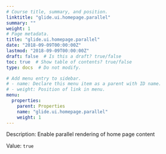 ```yaml
---
# Course title, summary, and position.
linktitle: "glide.ui.homepage.parallel"
summary: ""
weight: 1
# Page metadata.
title: "glide.ui.homepage.parallel"
date: "2018-09-09T00:00:00Z"
lastmod: "2018-09-09T00:00:00Z"
draft: false  # Is this a draft? true/false
toc: true  # Show table of contents? true/false
type: docs  # Do not modify.

# Add menu entry to sidebar.
# - name: Declare this menu item as a parent with ID name.
# - weight: Position of link in menu.
menu:
  properties:
    parent: Properties
    name: "glide.ui.homepage.parallel"
    weight: 1
---
```


Description: Enable parallel rendering of home page content


Value: `true`